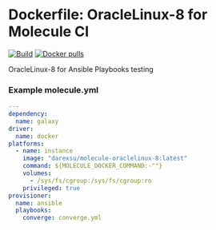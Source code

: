 # Dockerfile: OracleLinux-8 for Molecule CI 

[![Build](https://github.com/darexsu/docker-oraclelinux-8/actions/workflows/build.yml/badge.svg)](https://github.com/darexsu/docker-oraclelinux-8/actions/workflows/build.yml)
[![Docker pulls](https://img.shields.io/docker/pulls/darexsu/molecule-oraclelinux-8.svg?maxAge=2592000)](https://hub.docker.com/r/darexsu/molecule-oraclelinux-8/)

OracleLinux-8 for Ansible Playbooks testing

### Example molecule.yml
```yaml
---
dependency:
  name: galaxy
driver:
  name: docker
platforms:
  - name: instance
    image: "darexsu/molecule-oraclelinux-8:latest"
    command: ${MOLECULE_DOCKER_COMMAND:-""}
    volumes:
      - /sys/fs/cgroup:/sys/fs/cgroup:ro
    privileged: true    
provisioner:
  name: ansible
  playbooks:
    converge: converge.yml
```
